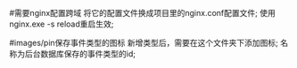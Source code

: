 #需要nginx配置跨域
将它的配置文件换成项目里的nginx.conf配置文件;
使用nginx.exe -s reload重启生效;

#images/pin保存事件类型的图标
新增类型后，需要在这个文件夹下添加图标;
名称为后台数据库保存的事件类型的id;
